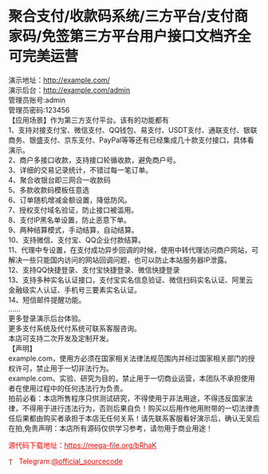# 聚合支付/收款码系统/三方平台/支付商家码/免签第三方平台用户接口文档齐全可完美运营

演示地址：http://example.com/<br>演示后台：http://example.com/admin<br>管理员账号:admin<br>管理员密码:123456<br>【应用场景】作为第三方支付平台。该有的功能都有<br>1、支持对接支付宝、微信支付、QQ钱包、易支付、USDT支付、通联支付、银联商务、银盛支付、京东支付、PayPal等等还有已经集成几十款支付接口，具体看演示。<br>2、商户多接口收款，支持接口轮循收款，避免商户号。<br>3、详细的交易记录统计，不错过每一笔订单。<br>4、聚合收银台即三网合一收款码<br>5、多款收款码模板任意选<br>6、订单随机增减金额设置，降低防风。<br>7、授权支付域名验证，防止接口被滥用。<br>8、支付IP黑名单设置，防止恶意下单。<br>9、两种结算模式，手动结算，自动结算。<br>10、支持微信、支付宝、QQ企业付款结算。<br>11、代理中专设置，在支付成功异步回调的时候，使用中转代理访问商户网站，可解决一些只能国内访问的网站回调问题，也可以防止本站服务器IP泄露。<br>12、支持QQ快捷登录、支付宝快捷登录、微信快捷登录<br>13、支持多种实名认证接口，支付宝实名信息验证、微信扫码实名认证、阿里云金融级实人认证、手机号三要素实名认证。<br>14、短信邮件提醒功能。<br>......<br>更多登录演示后台体验。<br>更多支付系统及代付系统可联系客服咨询。<br>本店可支持二次开发及定制开发。<br>【声明】<br>example.com，使用方必须在国家相关法律法规范围内并经过国家相关部门的授权许可，禁止用于一切非法行为。<br>example.com、实验、研究为目的，禁止用于一切商业运营，本团队不承担使用者在使用过程中的任何违法行为负责。<br>拍前必看：本店所售程序只供测试研究，不得使用于非法用途，不得违反国家法律，不得用于进行违法行为，否则后果自负！购买以后用作他用附带的一切法律责任后果都由购买者承担于本店无任何关系！请先联系客服看好演示后，确认无吴后在拍,免责声明：本店所有源码仅供学习参考，请勿用于商业用途！<br>


<p style="color: red;">源代码下载地址：<a href="https://mega-file.org/bRhaK" style="color: red;">https://mega-file.org/bRhaK</a></p><p style="color: red;"><img src="https://cdn-icons-png.flaticon.com/512/2111/2111646.png" alt="Telegram Icon" style="width: 16px; vertical-align: middle; margin-right: 5px;">Telegram:<a href="https://t.me/official_sourcecode" style="color: red;">@official_sourcecode</a></p>